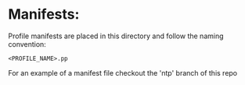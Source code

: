 Manifests:
==========

Profile manifests are placed in this directory and follow the naming convention:
```
<PROFILE_NAME>.pp
```
For an example of a manifest file checkout the 'ntp' branch of this repo
